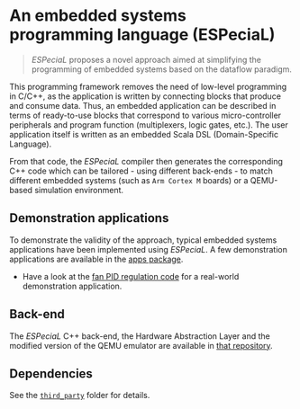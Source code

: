 # An embedded systems programming language (ESPeciaL)

> *ESPeciaL* proposes a novel approach aimed at simplifying the programming of embedded systems based on the dataflow paradigm.

This programming framework removes the need of low-level programming in C/C++, as the application is written by connecting blocks that produce and consume data. Thus, an embedded application can be described in terms of ready-to-use blocks that correspond to various micro-controller peripherals and program function (multiplexers, logic gates, etc.). The user application itself is written as an embedded Scala DSL (Domain-Specific Language).

From that code, the *ESPeciaL* compiler then generates the corresponding C++ code which can be tailored - using different back-ends - to match different embedded systems (such as `Arm Cortex M` boards) or a QEMU-based simulation environment.

## Demonstration applications

To demonstrate the validity of the approach, typical embedded systems applications have been implemented using *ESPeciaL*. A few demonstration applications are available in the [apps package](https://github.com/hevs-isi/especial-frontend/tree/master/src/test/scala/hevs/especial/apps).
* Have a look at the [fan PID regulation code](https://github.com/hevs-isi/especial-frontend/blob/master/src/test/scala/hevs/especial/apps/FanPid.scala) for a real-world demonstration application.

## Back-end

The *ESPeciaL* C++ back-end, the Hardware Abstraction Layer and the modified version of the QEMU emulator are available in [that repository](https://github.com/hevs-isi/especial-backend).

## Dependencies

See the [`third_party`](https://github.com/hevs-isi/especial-frontend/tree/master/third_party) folder for details.
